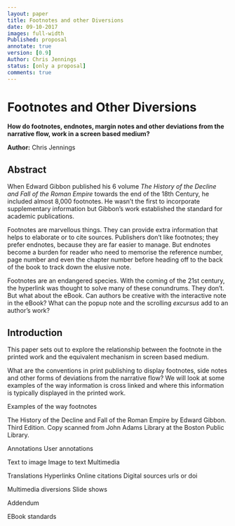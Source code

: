 ```yaml
---
layout: paper
title: Footnotes and other Diversions
date: 09-10-2017
images: full-width
Published: proposal
annotate: true
version: [0.9]
Author: Chris Jennings
status: [only a proposal]
comments: true
---
```

# Footnotes and Other Diversions
**How do footnotes, endnotes, margin notes and other deviations from the narrative flow, work in a screen based medium?**

**Author:** Chris Jennings

## Abstract
When Edward Gibbon published his 6 volume *The History of the Decline and Fall of the Roman Empire* towards the end of the 18th Century, he included almost  8,000 footnotes. He wasn’t the first to incorporate supplementary information but  Gibbon’s work established the standard for academic publications.

Footnotes are marvellous things. They can provide extra information that helps to elaborate or to cite sources. Publishers don’t like footnotes;  they prefer endnotes, because they are far easier to manage. But endnotes become a burden for reader who need to memorise the reference number, page number and even the chapter number before heading off to the back of the book to track down the elusive note.

Footnotes are an endangered species. With the coming of the 21st century, the hyperlink was thought to solve many of these conundrums. They don’t. But  what about the eBook. Can authors be creative with the interactive note in the eBook? What can the  popup note and the scrolling *excursus* add to an author’s work?

## Introduction
This paper sets out to explore the relationship between the footnote in the printed work and the equivalent mechanism in screen based medium.

What are the conventions in print publishing to display footnotes, side notes and other forms of deviations from the narrative flow? We will look at some examples of the way information is cross linked and where this information is  typically displayed in the printed work.

Examples of the way footnotes 


The History of the Decline and Fall of the Roman Empire by Edward Gibbon. Third Edition. Copy scanned from John Adams Library at the Boston Public Library.

Annotations
User annotations

Text to image
Image to text
Multimedia

Translations
Hyperlinks
Online citations
Digital sources urls or doi

Multimedia diversions
Slide shows

Addendum

EBook standards
